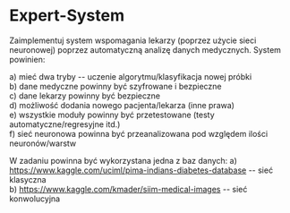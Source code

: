 # Expert-System

Zaimplementuj system wspomagania lekarzy (poprzez użycie sieci neuronowej) poprzez automatyczną analizę danych medycznych. System powinien:

a) mieć dwa tryby -- uczenie algorytmu/klasyfikacja nowej próbki  
b) dane medyczne powinny być szyfrowane i bezpieczne  
c) dane lekarzy powinny być bezpieczne  
d) możliwość dodania nowego pacjenta/lekarza (inne prawa)  
e) wszystkie moduły powinny być przetestowane (testy automatyczne/regresyjne itd.)  
f) sieć neuronowa powinna być przeanalizowana pod względem ilości neuronów/warstw  

W zadaniu powinna być wykorzystana jedna z baz danych:
a) https://www.kaggle.com/uciml/pima-indians-diabetes-database -- sieć klasyczna  
b) https://www.kaggle.com/kmader/siim-medical-images  -- sieć konwolucyjna
